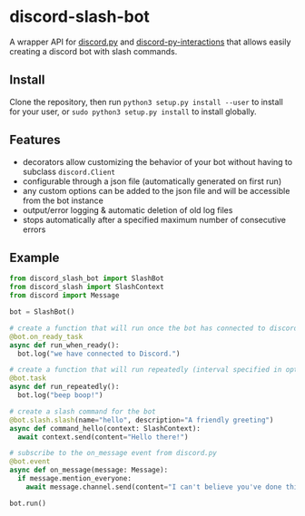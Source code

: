# discord-slash-bot
A wrapper API for [discord.py](https://discordpy.readthedocs.io/en/stable/) and [discord-py-interactions](https://pypi.org/project/discord-py-interactions/) that allows easily creating a discord bot with slash commands.

## Install

Clone the repository, then run `python3 setup.py install --user` to install for your user, or `sudo python3 setup.py install` to install globally.

## Features

- decorators allow customizing the behavior of your bot without having to subclass `discord.Client`
- configurable through a json file (automatically generated on first run)
- any custom options can be added to the json file and will be accessible from the bot instance
- output/error logging & automatic deletion of old log files
- stops automatically after a specified maximum number of consecutive errors

## Example

```python
from discord_slash_bot import SlashBot
from discord_slash import SlashContext
from discord import Message

bot = SlashBot()

# create a function that will run once the bot has connected to discord
@bot.on_ready_task
async def run_when_ready():
  bot.log("we have connected to Discord.")

# create a function that will run repeatedly (interval specified in options.json)
@bot.task
async def run_repeatedly():
  bot.log("beep boop!")

# create a slash command for the bot
@bot.slash.slash(name="hello", description="A friendly greeting")
async def command_hello(context: SlashContext):
  await context.send(content="Hello there!")

# subscribe to the on_message event from discord.py
@bot.event
async def on_message(message: Message):
  if message.mention_everyone:
    await message.channel.send(content="I can't believe you've done this.")

bot.run()
```
